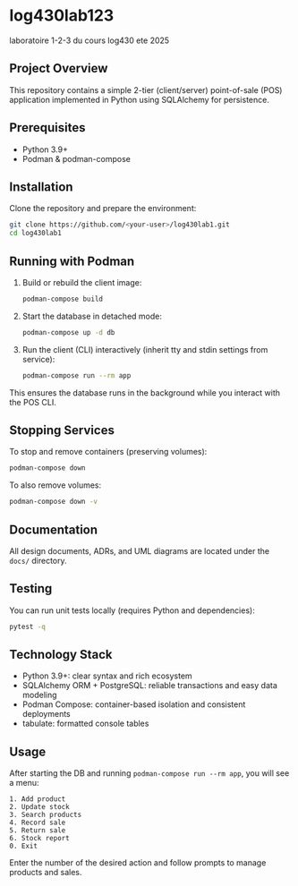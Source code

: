 <!-- filepath: /home/log430/log430lab1/README.md -->

# log430lab123

laboratoire 1-2-3 du cours log430 ete 2025

## Project Overview

This repository contains a simple 2-tier (client/server) point-of-sale (POS) application implemented in Python using SQLAlchemy for persistence.

## Prerequisites

- Python 3.9+
- Podman & podman-compose

## Installation

Clone the repository and prepare the environment:

```bash
git clone https://github.com/<your-user>/log430lab1.git
cd log430lab1
```

## Running with Podman

1. Build or rebuild the client image:

   ```bash
   podman-compose build
   ```

2. Start the database in detached mode:

   ```bash
   podman-compose up -d db
   ```

3. Run the client (CLI) interactively (inherit tty and stdin settings from service):

   ```bash
   podman-compose run --rm app
   ```

This ensures the database runs in the background while you interact with the POS CLI.

## Stopping Services

To stop and remove containers (preserving volumes):

```bash
podman-compose down
```

To also remove volumes:

```bash
podman-compose down -v
```

## Documentation

All design documents, ADRs, and UML diagrams are located under the `docs/` directory.

## Testing

You can run unit tests locally (requires Python and dependencies):

```bash
pytest -q
```

## Technology Stack

- Python 3.9+: clear syntax and rich ecosystem
- SQLAlchemy ORM + PostgreSQL: reliable transactions and easy data modeling
- Podman Compose: container-based isolation and consistent deployments
- tabulate: formatted console tables

## Usage

After starting the DB and running `podman-compose run --rm app`, you will see a menu:

```text
1. Add product
2. Update stock
3. Search products
4. Record sale
5. Return sale
6. Stock report
0. Exit
```

Enter the number of the desired action and follow prompts to manage products and sales.
